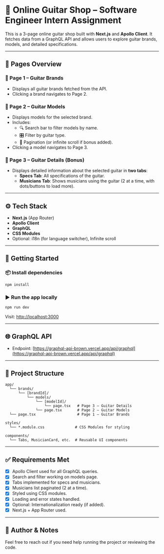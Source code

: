 # 🎸 Online Guitar Shop – Software Engineer Intern Assignment

This is a 3-page online guitar shop built with **Next.js** and **Apollo Client**. It fetches data from a GraphQL API and allows users to explore guitar brands, models, and detailed specifications.

---

## 📁 Pages Overview

### 🔹 Page 1 – Guitar Brands
- Displays all guitar brands fetched from the API.
- Clicking a brand navigates to Page 2.

### 🔹 Page 2 – Guitar Models
- Displays models for the selected brand.
- Includes:
  - 🔍 Search bar to filter models by name.
  - 🎛 Filter by guitar type.
  - 📄 Pagination (or infinite scroll if bonus added).
- Clicking a model navigates to Page 3.

### 🔹 Page 3 – Guitar Details (Bonus)
- Displays detailed information about the selected guitar in **two tabs**:
  - **Specs Tab**: All specifications of the guitar.
  - **Musicians Tab**: Shows musicians using the guitar (2 at a time, with dots/buttons to load more).

---

## ⚙️ Tech Stack

- **Next.js** (App Router)
- **Apollo Client**
- **GraphQL**
- **CSS Modules**
- Optional: i18n (for language switcher), Infinite scroll

---

## 🚀 Getting Started

### 📦 Install dependencies

```bash
npm install
```

### ▶️ Run the app locally

```bash
npm run dev
```

Visit: [http://localhost:3000](http://localhost:3000)

---

## 🌐 GraphQL API

- Endpoint: [https://graphql-api-brown.vercel.app/api/graphql](https://graphql-api-brown.vercel.app/api/graphql)

---

## 📄 Project Structure

```
app/
  └── brands/
      └── [brandId]/
          └── models/
              └── [modelId]/
                  └── page.tsx   # Page 3 – Guitar Details
              └── page.tsx       # Page 2 – Guitar Models
  └── page.tsx                   # Page 1 – Guitar Brands

styles/
  └── *.module.css              # CSS Modules for styling

components/
  └── Tabs, MusicianCard, etc.  # Reusable UI components
```

---

## ✅ Requirements Met

- [x] Apollo Client used for all GraphQL queries.
- [x] Search and filter working on models page.
- [x] Tabs implemented for specs and musicians.
- [x] Musicians list paginated (2 at a time).
- [x] Styled using CSS modules.
- [x] Loading and error states handled.
- [x] Optional: Internationalization ready (if added).
- [x] Next.js + App Router used.

---

## 📌 Author & Notes

Feel free to reach out if you need help running the project or reviewing the code.
